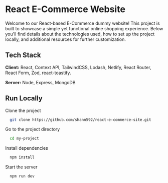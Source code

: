 
# React E-Commerce Website

Welcome to our React-based E-Commerce dummy website! This project is built to showcase a simple yet functional online shopping experience. Below you'll find details about the technologies used, how to set up the project locally, and additional resources for further customization.



## Tech Stack

**Client:** React, Context API, TailwindCSS, Lodash, Netlify, React Router, React Form, Zod, react-toastify.

**Server:** Node, Express, MongoDB


## Run Locally

Clone the project

```bash
  git clone https://github.com/shann592/react-e-commerce-site.git
```

Go to the project directory

```bash
  cd my-project
```

Install dependencies

```bash
  npm install
```

Start the server

```bash
  npm run dev
```

